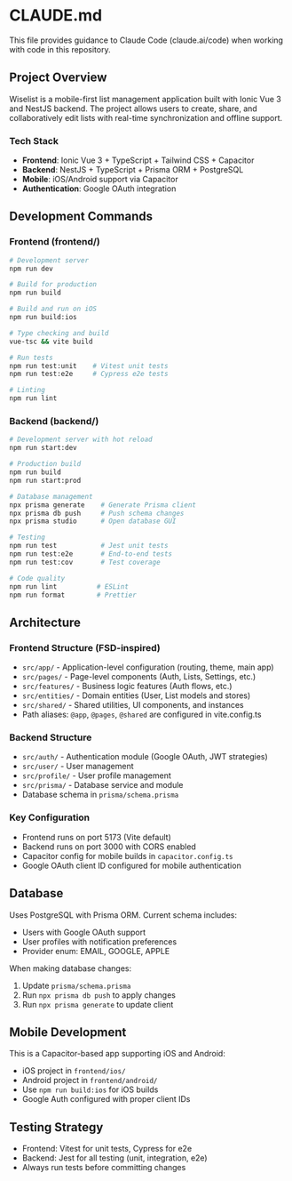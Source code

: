 # CLAUDE.md

This file provides guidance to Claude Code (claude.ai/code) when working with code in this repository.

## Project Overview

Wiselist is a mobile-first list management application built with Ionic Vue 3 and NestJS backend. The project allows users to create, share, and collaboratively edit lists with real-time synchronization and offline support.

### Tech Stack
- **Frontend**: Ionic Vue 3 + TypeScript + Tailwind CSS + Capacitor
- **Backend**: NestJS + TypeScript + Prisma ORM + PostgreSQL
- **Mobile**: iOS/Android support via Capacitor
- **Authentication**: Google OAuth integration

## Development Commands

### Frontend (frontend/)
```bash
# Development server
npm run dev

# Build for production
npm run build

# Build and run on iOS
npm run build:ios

# Type checking and build
vue-tsc && vite build

# Run tests
npm run test:unit    # Vitest unit tests
npm run test:e2e     # Cypress e2e tests

# Linting
npm run lint
```

### Backend (backend/)
```bash
# Development server with hot reload
npm run start:dev

# Production build
npm run build
npm run start:prod

# Database management
npx prisma generate    # Generate Prisma client
npx prisma db push     # Push schema changes
npx prisma studio      # Open database GUI

# Testing
npm run test           # Jest unit tests
npm run test:e2e       # End-to-end tests
npm run test:cov       # Test coverage

# Code quality
npm run lint          # ESLint
npm run format        # Prettier
```

## Architecture

### Frontend Structure (FSD-inspired)
- `src/app/` - Application-level configuration (routing, theme, main app)
- `src/pages/` - Page-level components (Auth, Lists, Settings, etc.)
- `src/features/` - Business logic features (Auth flows, etc.)
- `src/entities/` - Domain entities (User, List models and stores)  
- `src/shared/` - Shared utilities, UI components, and instances
- Path aliases: `@app`, `@pages`, `@shared` are configured in vite.config.ts

### Backend Structure
- `src/auth/` - Authentication module (Google OAuth, JWT strategies)
- `src/user/` - User management 
- `src/profile/` - User profile management
- `src/prisma/` - Database service and module
- Database schema in `prisma/schema.prisma`

### Key Configuration
- Frontend runs on port 5173 (Vite default)
- Backend runs on port 3000 with CORS enabled
- Capacitor config for mobile builds in `capacitor.config.ts`
- Google OAuth client ID configured for mobile authentication

## Database

Uses PostgreSQL with Prisma ORM. Current schema includes:
- Users with Google OAuth support
- User profiles with notification preferences
- Provider enum: EMAIL, GOOGLE, APPLE

When making database changes:
1. Update `prisma/schema.prisma`
2. Run `npx prisma db push` to apply changes
3. Run `npx prisma generate` to update client

## Mobile Development

This is a Capacitor-based app supporting iOS and Android:
- iOS project in `frontend/ios/`
- Android project in `frontend/android/`
- Use `npm run build:ios` for iOS builds
- Google Auth configured with proper client IDs

## Testing Strategy

- Frontend: Vitest for unit tests, Cypress for e2e
- Backend: Jest for all testing (unit, integration, e2e)
- Always run tests before committing changes